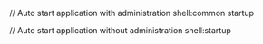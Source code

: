 // Auto start application with administration
shell:common startup 

// Auto start application without administration
shell:startup 
